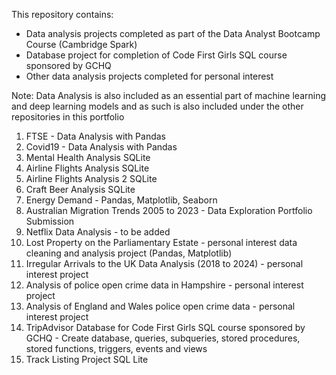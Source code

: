 This repository contains:

* Data analysis projects completed as part of the Data Analyst Bootcamp Course (Cambridge Spark)
* Database project for completion of Code First Girls SQL course sponsored by GCHQ
* Other data analysis projects completed for personal interest

Note: Data Analysis is also included as an essential part of machine learning and deep learning models and as such is also included under the other repositories in this portfolio

1) FTSE - Data Analysis with Pandas
2) Covid19 - Data Analysis with Pandas
3) Mental Health Analysis SQLite
4) Airline Flights Analysis SQLite
5) Airline Flights Analysis 2 SQLite
6) Craft Beer Analysis SQLite
7) Energy Demand - Pandas, Matplotlib, Seaborn
8) Australian Migration Trends 2005 to 2023 - Data Exploration Portfolio Submission
9) Netflix Data Analysis - to be added
10) Lost Property on the Parliamentary Estate - personal interest data cleaning and analysis project (Pandas, Matplotlib)
11) Irregular Arrivals to the UK Data Analysis (2018 to 2024) - personal interest project
12) Analysis of police open crime data in Hampshire - personal interest project
13) Analysis of England and Wales police open crime data - personal interest project
14) TripAdvisor Database for Code First Girls SQL course sponsored by GCHQ - Create database, queries, subqueries, stored procedures, stored functions, triggers, events and views
15) Track Listing Project SQL Lite

